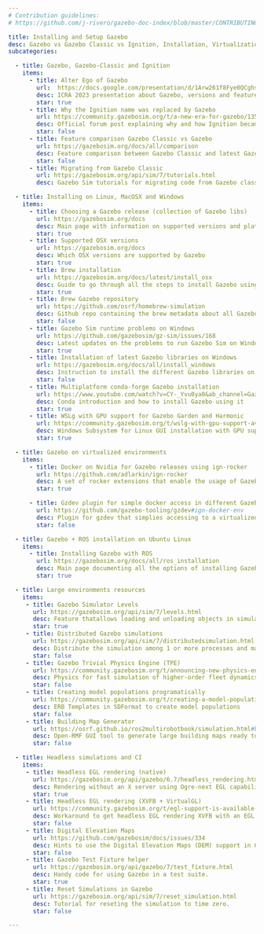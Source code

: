 ```yaml
---
# Contribution guidelines:
# https://github.com/j-rivero/gazebo-doc-index/blob/master/CONTRIBUTING.md

title: Installing and Setup Gazebo
desc: Gazebo vs Gazebo Classic vs Ignition, Installation, Virtualization, Large environments, Headless and CI.
subcategories:

  - title: Gazebo, Gazebo-Classic and Ignition
    items:
      - title: Alter Ego of Gazebo
        url:  https://docs.google.com/presentation/d/1Arw261f8Fye0QCghsXfHXR2VRFaJTM2vicQs2_tuSnI/edit#slide=id.p
        desc: ICRA 2023 presentation about Gazebo, versions and features
        star: true
      - title: Why the Ignition name was replaced by Gazebo
        url: https://community.gazebosim.org/t/a-new-era-for-gazebo/1356
        desc: Official forum post explaining why and how Ignition became Gazebo
        star: false
      - title: Feature comparison Gazebo Classic vs Gazebo
        url: https://gazebosim.org/docs/all/comparison
        desc: Feature comparison between Gazebo Classic and latest Gazebo
        star: false
      - title: Migrating from Gazebo Classic
        url: https://gazebosim.org/api/sim/7/tutorials.html
        desc: Gazebo Sim tutorials for migrating code from Gazebo classic

  - title: Installing on Linux, MacOSX and Windows
    items:
      - title: Choosing a Gazebo release (collection of Gazebo libs)
        url: https://gazebosim.org/docs
        desc: Main page with information on supported versions and platforms
        star: true
      - title: Supported OSX versions
        url: https://gazebosim.org/docs
        desc: Which OSX versions are supported by Gazebo
        star: true
      - title: Brew installation
        url: https://gazebosim.org/docs/latest/install_osx
        desc: Guide to go through all the steps to install Gazebo using the Brew package manager
        star: true
      - title: Brew Gazebo repository
        url: https://github.com/osrf/homebrew-simulation
        desc: Github repo containing the brew metadata about all Gazebo related packages.
        star: false
      - title: Gazebo Sim runtime problems on Windows
        url: https://github.com/gazebosim/gz-sim/issues/168
        desc: Latest updates on the problems to run Gazebo Sim on Windows
        star: true
      - title: Installation of latest Gazebo libraries on Windows
        url: https://gazebosim.org/docs/all/install_windows
        desc: Instruction to install the different Gazebo libraries on Windows using binaries
        star: false
      - title: Multiplatform conda-forge Gazebo installation
        url: https://www.youtube.com/watch?v=CY-_Yvu0ya0&ab_channel=GazeboSim
        desc: Conda introduction and how to install Gazebo using it
        star: true
      - title: WSLg with GPU support for Gazebo Garden and Harmonic
        url: https://community.gazebosim.org/t/wslg-with-gpu-support-available-on-latest-version-of-gazebo-garden-and-harmonic/2360/1
        desc: Windows Subsystem for Linux GUI installation with GPU support
        star: true

  - title: Gazebo on virtualized environments
    items:
      - title: Docker on Nvidia for Gazebo releases using ign-rocker
        url: https://github.com/adlarkin/ign-rocker
        desc: A set of rocker extensions that enable the usage of Gazebo libraries inside Docker
        star: true

      - title: Gzdev plugin for simple docker access in different Gazebo releases
        url: https://github.com/gazebo-tooling/gzdev#ign-docker-env
        desc: Plugin for gzdev that simplies accessing to a virtualized Gazebo collection environment
        star: false

  - title: Gazebo + ROS installation on Ubuntu Linux
    items:
      - title: Installing Gazebo with ROS
        url: https://gazebosim.org/docs/all/ros_installation
        desc: Main page documenting all the options of installing Gazebo and ROS together
        star: true

  - title: Large environments resources
    items:     
     - title: Gazebo Simulator Levels
       url: https://gazebosim.org/api/sim/7/levels.html
       desc: Feature thatallows loading and unloading objects in simulation according to their proximity to the robot
       star: true
     - title: Distributed Gazebo simulations
       url: https://gazebosim.org/api/sim/7/distributedsimulation.html
       desc: Distribute the simulation among 1 or more processes and machines. Might be harder to setup to gain performance.
       star: false
     - title: Gazebo Trivial Physics Engine (TPE)
       url: https://community.gazebosim.org/t/announcing-new-physics-engine-tpe-trivial-physics-engine/629
       desc: Physics for fast simulation of higher-order fleet dynamics without real physics.
       star: false
     - title: Creating model populations programatically
       url: https://community.gazebosim.org/t/creating-a-model-population-in-gazebo-garden/2060/2
       desc: ERB Templates in SDFormat to create model populations
       star: false
     - title: Building Map Generator
       url: https://osrf.github.io/ros2multirobotbook/simulation.html#building-map-generator
       desc: Open-RMF GUI tool to generate large building maps ready to use in Gazebo
       star: false

  - title: Headless simulations and CI
    items:
     - title: Headless EGL rendering (native)
       url: https://gazebosim.org/api/gazebo/6.7/headless_rendering.html
       desc: Rendering without an X server using Ogre-next EGL capabilities
       star: true
     - title: Headless EGL rendering (XVFB + VirtualGL)
       url: https://community.gazebosim.org/t/egl-support-is-available-in-ignition-fortress/1183/2
       desc: Workaround to get headless EGL rendering XVFB with an EGL render from VirtualGL
       star: false
     - title: Digital Elevation Maps
       url: https://github.com/gazebosim/docs/issues/334
       desc: Hints to use the Digital Elevation Maps (DEM) support in Gazebo Sim
       star: false
     - title: Gazebo Test Fixture helper
       url: https://gazebosim.org/api/gazebo/7/test_fixture.html
       desc: Handy code for using Gazebo in a test suite.
       star: true
     - title: Reset Simulations in Gazebo
       url: https://gazebosim.org/api/sim/7/reset_simulation.html
       desc: Tutorial for reseting the simulation to time zero.
       star: false

---
```

